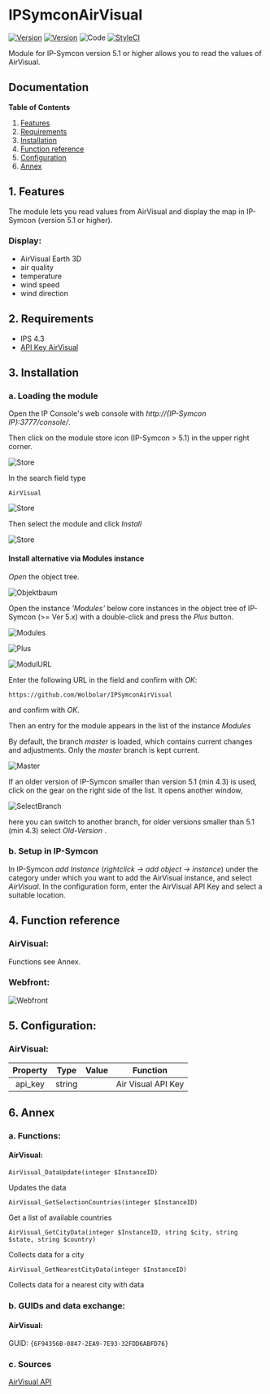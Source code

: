 # IPSymconAirVisual
[![Version](https://img.shields.io/badge/Symcon-PHPModule-red.svg)](https://www.symcon.de/service/dokumentation/entwicklerbereich/sdk-tools/sdk-php/)
[![Version](https://img.shields.io/badge/Symcon%20Version-%3E%205.1-green.svg)](https://www.symcon.de/en/service/documentation/installation/)
![Code](https://img.shields.io/badge/Code-PHP-blue.svg)
[![StyleCI](https://github.styleci.io/repos/124274375/shield?branch=master)](https://github.styleci.io/repos/124274375)

Module for IP-Symcon version 5.1 or higher allows you to read the values of AirVisual.

## Documentation

**Table of Contents**

1. [Features](#1-features)
2. [Requirements](#2-requirements)
3. [Installation](#3-installation)
4. [Function reference](#4-functionreference)
5. [Configuration](#5-configuration)
6. [Annex](#6-annex)

## 1. Features

The module lets you read values from AirVisual and display the map in IP-Symcon (version 5.1 or higher).

### Display:

- AirVisual Earth 3D
- air quality
- temperature
- wind speed
- wind direction

## 2. Requirements

 - IPS 4.3
 - [API Key AirVisual](https://www.airvisual.com/api "API Key AirVisual")

## 3. Installation

### a. Loading the module

Open the IP Console's web console with _http://{IP-Symcon IP}:3777/console/_.

Then click on the module store icon (IP-Symcon > 5.1) in the upper right corner.

![Store](img/store_icon.png?raw=true "open store")

In the search field type

```
AirVisual
```  


![Store](img/module_store_search_en.png?raw=true "module search")

Then select the module and click _Install_

![Store](img/install_en.png?raw=true "install")


#### Install alternative via Modules instance

_Open_ the object tree.

![Objektbaum](img/object_tree.png?raw=true "object tree")	

Open the instance _'Modules'_ below core instances in the object tree of IP-Symcon (>= Ver 5.x) with a double-click and press the _Plus_ button.

![Modules](img/modules.png?raw=true "modules")	

![Plus](img/plus.png?raw=true "Plus")	

![ModulURL](img/add_module.png?raw=true "Add Module")
 
Enter the following URL in the field and confirm with _OK_:


```	
https://github.com/Wolbolar/IPSymconAirVisual
```
    
and confirm with _OK_.    
    
Then an entry for the module appears in the list of the instance _Modules_

By default, the branch _master_ is loaded, which contains current changes and adjustments.
Only the _master_ branch is kept current.

![Master](img/master.png?raw=true "master") 

If an older version of IP-Symcon smaller than version 5.1 (min 4.3) is used, click on the gear on the right side of the list.
It opens another window,

![SelectBranch](img/select_branch_en.png?raw=true "select branch") 

here you can switch to another branch, for older versions smaller than 5.1 (min 4.3) select _Old-Version_ .

### b.  Setup in IP-Symcon

In IP-Symcon _add Instance_ (_rightclick -> add object -> instance_) under the category under which you want to add the AirVisual instance,
and select _AirVisual_.
In the configuration form, enter the AirVisual API Key and select a suitable location.


## 4. Function reference

### AirVisual:

Functions see Annex.

### Webfront:
	
![Webfront](img/AirVisual.png?raw=true "Webfront")

## 5. Configuration:

### AirVisual:

| Property    | Type    | Value        | Function                                  |
| :---------: | :-----: | :----------: | :---------------------------------------: |
| api_key     | string  |              | Air Visual API Key                        |

## 6. Annex

###  a. Functions:

#### AirVisual:

`AirVisual_DataUpdate(integer $InstanceID)`

Updates the data

`AirVisual_GetSelectionCountries(integer $InstanceID)`

Get a list of available countries

`AirVisual_GetCityData(integer $InstanceID, string $city, string $state, string $country)`

Collects data for a city

`AirVisual_GetNearestCityData(integer $InstanceID)`

Collects data for a nearest city with data

###  b. GUIDs and data exchange:

#### AirVisual:

GUID: `{6F94356B-0847-2EA9-7E93-32FDD6ABFD76}` 

### c. Sources

[AirVisual API](https://www.airvisual.com/api "AirVisual API")



